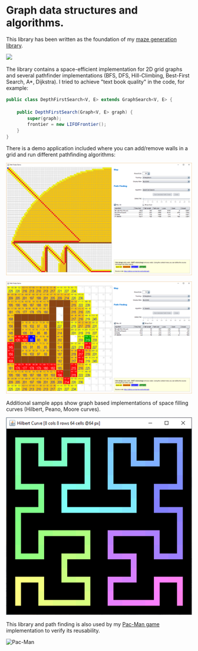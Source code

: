 # Graph data structures and algorithms.

This library has been written as the foundation of my [maze generation library](https://github.com/armin-reichert/mazes). 

<img width="640" src="https://github.com/armin-reichert/mazes/blob/master/MazeDemos/images/gen/maze_80x60_WilsonUSTRecursiveCrosses.gif"/>

The library contains a space-efficient implementation for 2D grid graphs and several pathfinder implementations (BFS, DFS, Hill-Climbing, Best-First Search, A*, Dijkstra). I tried to achieve "text book quality" in the code, for example:

```java
public class DepthFirstSearch<V, E> extends GraphSearch<V, E> {

	public DepthFirstSearch(Graph<V, E> graph) {
		super(graph);
		frontier = new LIFOFrontier();
	}
}
```

There is a demo application included where you can add/remove walls in a grid and run different pathfinding algorithms:

![Path finding demo application](https://github.com/armin-reichert/graph/blob/master/PathFinderDemo/doc/pathfinder.png)

![Path finding demo application](https://github.com/armin-reichert/graph/blob/master/PathFinderDemo/doc/astar.png)


Additional sample apps show graph based implementations of space filling curves (Hilbert, Peano, Moore curves).

![Hilbert curve](https://github.com/armin-reichert/graph/blob/master/GraphDemos/doc/hilbert.png)

This library and path finding is also used by my [Pac-Man game](https://github.com/armin-reichert/pacman) implementation
to verify its reusability.

![Pac-Man](https://github.com/armin-reichert/pacman/blob/master/doc/pacman-pathfinding.png)
